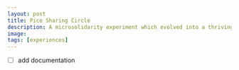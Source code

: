```yaml
---
layout: post
title: Pico Sharing Circle
description: A microsolidarity experiment which evolved into a thriving congregation
image:
tags: [experiences]
---
```


- [ ] add documentation